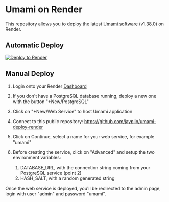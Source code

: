 # Umami on Render

This repository allows you to deploy the latest <a href="https://umami.is/" target="_blank">Umami software</a> (v1.38.0) on Render.

## Automatic Deploy
[![Deploy to Render](https://render.com/images/deploy-to-render-button.svg)](https://render.com/deploy?repo=https://github.com/jayplin/umami-deploy-render)


## Manual Deploy

1. Login onto your Render [Dashboard](https://dashboard.render.com/)

2. If you don't have a PostgreSQL database running, deploy a new one with the button "+New/PostgreSQL" 

3. Click on "+New/Web Service" to host Umami application

4. Connect to this public repository: https://github.com/jayplin/umami-deploy-render

5. Click on Continue, select a name for your web service, for example "umami"

6. Before creating the service, click on "Advanced" and setup the two environment variables:
   
   1. DATABASE_URL, with the connection string coming from your PostgreSQL service (point 2)
   2. HASH_SALT, with a random generated string


Once the web service is deployed, you'll be redirected to the admin page, login with user "admin" and password "umami".
